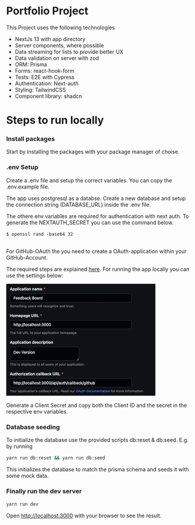 # Portfolio Project

This Project uses the following technologies

- NextJs 13 with app directory
- Server components, where possible
- Data streaming for lists to provide better UX
- Data validation on server with zod
- ORM: Prisma
- Forms: react-hook-form
- Tests: E2E with Cypress
- Authentication: Next-auth
- Styling: TailwindCSS
- Component library: shadcn


# Steps to run locally

### Install packages

Start by installing the packages with your package manager of choise.

### .env Setup

Create a .env file and setup the correct variables. You can copy the .env.example file.

The app uses postgresql as a databse. Create a new database and setup the connection string (DATABASE_URL) inside the .env file.

The othere env variables are required for authentication with next auth. To generate the NEXTAUTH_SECRET   you can use the command below.

```
$ openssl rand -base64 32


```

For GitHub-OAuth the you need to create a OAuth-application within your GitHub-Account.

The required steps are explained [here](https://docs.github.com/en/apps/oauth-apps/building-oauth-apps/creating-an-oauth-app). For running the app locally you can use the settings below:

![1689618474840](image/README/1689618474840.png)

Generate a Client Secret and copy both the Client ID and the secret in the respective env variables.

### Database seeding

To initialize the database use the provided scripts db:reset & db:seed. E.g. by running

```bash
yarn run db:reset && yarn run db:seed
```

This initializes the database to match the prisma schema and seeds it with some mock data.

### Finally run the dev server

```bash
yarn run dev
```

Open [http://localhost:3000](http://localhost:3000) with your browser to see the result.
